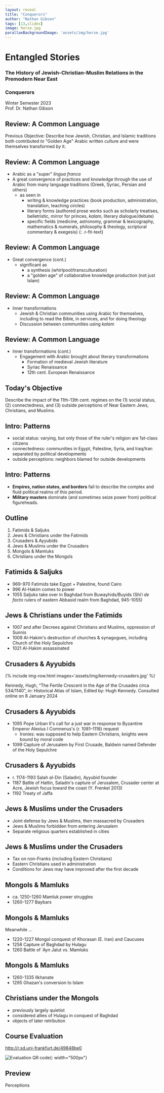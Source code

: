 ```yaml
---
layout: reveal
title: "Conquerors"
author: "Nathan Gibson"
tags: [13,slides]
image: horse.jpg
parallaxBackgroundImage: 'assets/img/horse.jpg'
---
```


# Entangled Stories 

### The History of Jewish-Christian-Muslim Relations in the Premodern Near East

### Conquerors

Winter Semester 2023  
Prof. Dr. Nathan Gibson

## Review: A Common Language

Previous Objective: <i class="fa-solid fa-check"></i> Describe how Jewish, Christian, and Islamic traditions both contributed _to_ "Golden Age" Arabic written culture and were themselves transformed _by_ it. 

## Review: A Common Language

- Arabic as a "super" _lingua franca_
- A great convergence of practices and knowledge through the use of Arabic from many language traditions (Greek, Syriac, Persian and others)
  - as seen in
    - writing & knowledge practices (book production, administration, translation, teaching circles)
    - literary forms (authored prose works such as scholarly treatises, belletristic, mirror for princes, _kalam_, literary dialogue/debate)
    - specific fields (medicine, astronomy, grammar & lexicography, mathematics & numerals, philosophy & theology, scriptural commentary & exegesis)
{: .r-fit-text}

## Review: A Common Language

- Great convergence (cont.)
  - significant as
    - a synthesis (whirlpool/transculturation)
    - a "golden age" of collaborative knowledge production (not just Islam)

## Review: A Common Language

- Inner transformations
  - Jewish & Christian communities using Arabic for themselves, including to read the Bible, in services, and for doing theology
  - Discussion between communities using _kalam_

## Review: A Common Language

- Inner transformations (cont.)
  - Engagement with Arabic brought about literary transformations
    - Formation of medieval Jewish literature
    - Syriac Renaissance
    - 12th cent. European Renaissance

## Today's Objective

<i class="fa-solid fa-check"></i> Describe the impact of the 11th-13th cent. regimes on the (1) social status, (2) connectedness, and (3) outside perceptions of Near Eastern Jews, Christians, and Muslims.

## Intro: Patterns

- social status: varying, but only those of the ruler's religion are 1st-class citizens
- connectedness: communities in Egypt, Palestine, Syria, and Iraq/Iran separated by political developments
- outside perceptions: neighbors blamed for outside developments

## Intro: Patterns

- **Empires, nation states, and borders** fail to describe the complex and fluid political realms of this period.
- **Military masters** dominate (and sometimes seize power from) political figureheads.

## Outline

1. <i class="fa-solid fa-panorama"></i> Fatimids & Saljuks
2. <i class="fa-solid fa-lightbulb"></i> Jews & Christians under the Fatimids
3. <i class="fa-solid fa-panorama"></i> Crusaders & Ayyubids
4. <i class="fa-solid fa-lightbulb"></i> Jews & Muslims under the Crusaders
5. <i class="fa-solid fa-panorama"></i> Mongols & Mamluks
6. <i class="fa-solid fa-lightbulb"></i> Christians under the Mongols

## <i class="fa-solid fa-panorama"></i> Fatimids & Saljuks

- 969-970 Fatimids take Egypt + Palestine, found Cairo
- 996 Al-Hakim comes to power
- 1055 Saljuks take over in Baghdad from Buwayhids/Buyids (Shiʿi _de facto_ rulers of eastern Abbasid realm from Baghdad, 945-1055)

## <i class="fa-solid fa-lightbulb"></i> Jews & Christians under the Fatimids

- 1007 and after Decrees against Christians and Muslims, oppression of Sunnis
- 1009 Al-Hakim's destruction of churches & synagogues, including Church of the Holy Sepulchre
- 1021 Al-Hakim assassinated

## <i class="fa-solid fa-panorama"></i> Crusaders & Ayyubids

{% include img-row.html images='assets/img/kennedy-crusaders.jpg' %}

<figcaption>Kennedy, Hugh, “The Fertile Crescent in the Age of the Crusades circa 534/1140”, in: Historical Atlas of Islam, Edited by: Hugh Kennedy. Consulted online on 8 January 2024 <http://dx.doi.org./10.1163/1573-3912_hai_HAI_11></figcaption>

## <i class="fa-solid fa-panorama"></i> Crusaders & Ayyubids

- 1095 Pope Urban II's call for a just war in response to Byzantine Emperor Alexius I Comnenus's (r. 1081–1118) request
  - Ironies: was supposed to help Eastern Christians, knights were bound by moral code
- 1099 Capture of Jerusalem by First Crusade, Baldwin named Defender of the Holy Sepulchre

## <i class="fa-solid fa-panorama"></i> Crusaders & Ayyubids

- r. 1174-1193 Salah al-Din (Saladin), Ayyubid founder
- 1187 Battle of Hattin, Saladin's capture of Jerusalem, Crusader center at Acre, Jewish focus toward the coast (Y. Frenkel 2013)
- 1192 Treaty of Jaffa

## <i class="fa-solid fa-lightbulb"></i> Jews & Muslims under the Crusaders

- Joint defense by Jews & Muslims, then massacred by Crusaders
- Jews & Muslims forbidden from entering Jerusalem
- Separate religious quarters established in cities

## <i class="fa-solid fa-lightbulb"></i> Jews & Muslims under the Crusaders

- Tax on non-Franks (including Eastern Christians)
- Eastern Christians used in administration
- Conditions for Jews may have improved after the first decade

## <i class="fa-solid fa-panorama"></i> Mongols & Mamluks

- ca. 1250-1260 Mamluk power struggles
- 1260-1277 Baybars

## <i class="fa-solid fa-panorama"></i> Mongols & Mamluks

Meanwhile ... 
- 1220-1227 Mongol conquest of Khorasan (E. Iran) and Caucuses
- 1258 Capture of Baghdad by Hulagu
- 1260 Battle of ʿAyn Jalut vs. Mamluks

## <i class="fa-solid fa-panorama"></i> Mongols & Mamluks

- 1260-1335 Ilkhanate
- 1295 Ghazan's conversion to Islam


## <i class="fa-solid fa-lightbulb"></i> Christians under the Mongols

- previously largely quietist 
- considered allies of Hulagu in conquest of Baghdad
- objects of later retribution

## Course Evaluation

<http://r.sd.uni-frankfurt.de/49848be0>

![Evaluation QR code](../assets/img/evaluation-qr.png){: width="500px"}

## Preview

Perceptions


